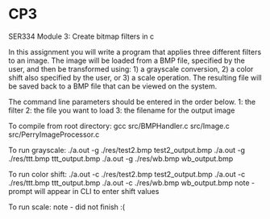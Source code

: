 # CP3
SER334 Module 3: Create bitmap filters in c


In this assignment you will write a program that applies three different filters 
to an image. The image will be loaded from a BMP file, specified by the user, 
and then be transformed using: 1) a grayscale conversion, 2) a color shift also 
specified by the user, or 3) a scale operation. The resulting file will be saved 
back to a BMP file that can be viewed on the system.

The command line parameters should be entered in the order below.
1: the filter 2: the file you want to load 3: the filename for the output image

To compile from root directory:
gcc src/BMPHandler.c src/Image.c src/PerryImageProcessor.c

To run grayscale:
./a.out -g ./res/test2.bmp test2_output.bmp
./a.out -g ./res/ttt.bmp ttt_output.bmp
./a.out -g ./res/wb.bmp wb_output.bmp

To run color shift:
./a.out -c ./res/test2.bmp test2_output.bmp
./a.out -c ./res/ttt.bmp ttt_output.bmp
./a.out -c ./res/wb.bmp wb_output.bmp
note - prompt will appear in CLI to enter shift values


To run scale:
note - did not finish :(